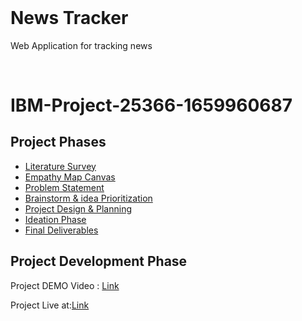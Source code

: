 
<h1  style="margin-top: 0px;">News Tracker</h1>

<p  >Web Application for tracking news</p>
<br>

# IBM-Project-25366-1659960687



## Project Phases

* [Literature Survey](https://github.com/IBM-EPBL/IBM-Project-25366-1659960687/blob/main/Phases/Ideation%20Phase/Literature_Survey.pdf)
* [Empathy Map Canvas](https://github.com/IBM-EPBL/IBM-Project-25366-1659960687/blob/main/Phases/Ideation%20Phase/Empathy_Map_Canvas.pdf)
* [Problem Statement](https://github.com/IBM-EPBL/IBM-Project-25366-1659960687/blob/main/Phases/Ideation%20Phase/Problem_Statement.pdf)
* [Brainstorm & idea Prioritization](https://github.com/IBM-EPBL/IBM-Project-25366-1659960687/blob/main/Phases/Ideation%20Phase/brainstorm%20%26%20idea%20priotization.pdf)
* [Project Design & Planning](https://github.com/IBM-EPBL/IBM-Project-25366-1659960687/tree/main/Phases/Project%20Design%20%26%20Planning)
* [Ideation Phase](https://github.com/IBM-EPBL/IBM-Project-25366-1659960687/tree/main/Phases/Ideation%20Phase)
* [Final Deliverables](https://github.com/IBM-EPBL/IBM-Project-25366-1659960687/tree/main/Phases/Final%20deliverables)

## Project Development Phase

Project DEMO Video : [Link](https://drive.google.com/file/d/11W27uPUHuCTogSf9-vFWf_xo6uzo3mBw/view?usp=sharing)

Project Live at:[Link](http://169.51.205.90:32479/)
